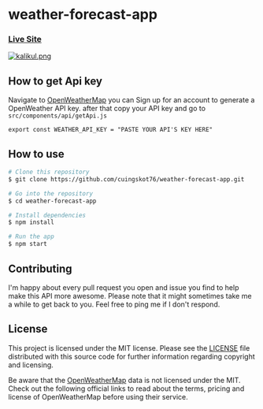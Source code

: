 # weather-forecast-app

### [Live Site](https://simple-weather-forecast-app.vercel.app/)
[![kalikul.png](https://i.postimg.cc/43WbL9p8/kalikul.png)](https://postimg.cc/LqZ1hhCf)

## How to get Api key
Navigate to [OpenWeatherMap](https://home.openweathermap.org/users/sign_in) you can Sign up for an account to generate a OpenWeather API key. after that copy your API key and go to ````src/components/api/getApi.js````


````export const WEATHER_API_KEY = "PASTE YOUR API'S KEY HERE"````

## How to use

````bash
# Clone this repository
$ git clone https://github.com/cuingskot76/weather-forecast-app.git

# Go into the repository
$ cd weather-forecast-app

# Install dependencies
$ npm install

# Run the app
$ npm start
````

## Contributing
I'm happy about every pull request you open and issue you find to help make this API more awesome. Please note that it might sometimes take me a while to get back to you. Feel free to ping me if I don't respond.

## License
This project is licensed under the MIT license. Please see the [LICENSE](https://choosealicense.com/licenses/mit/) file distributed with this source code for further information regarding copyright and licensing.

Be aware that the [OpenWeatherMap](https://openweathermap.org/price) data is not licensed under the MIT. Check out the following official links to read about the terms, pricing and license of OpenWeatherMap before using their service.
